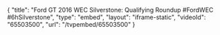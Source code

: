 {
    "title": "Ford GT 2016 WEC Silverstone: Qualifying Roundup #FordWEC #6hSilverstone",
    "type": "embed",
    "layout": "iframe-static",
    "videoId": "65503500",
    "url": "\/tvpembed\/65503500"
}